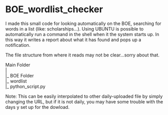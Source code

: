 # BOE_wordlist_checker
I made this small code for looking automatically on the BOE, searching for words in a list (like: scholarships...).
Using UBUNTU is possible to automatically run a command in the shell when it the system starts up. In this way it writes a report about what it has found and pops up a notification.

The file structure from where it reads may not be clear...sorry about that.  

Main Folder  
|  
|_ BOE Folder   
|_ wordlist  
|_ python_script.py  


Note: This can be easily interpolated to other daily-uploaded file by simply changing the URL, but if it is not daily, you may have some trouble with the days y set up for the dowload.
